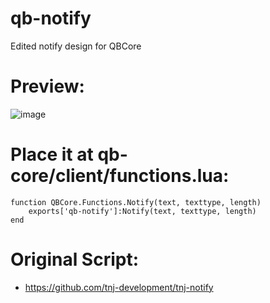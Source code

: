 # qb-notify
Edited notify design for QBCore

# Preview:

![image](https://user-images.githubusercontent.com/89866234/171038388-36f4a9c6-3f67-4b22-b5b0-983c34fb1156.png)

# Place it at qb-core/client/functions.lua:
```
function QBCore.Functions.Notify(text, texttype, length)
    exports['qb-notify']:Notify(text, texttype, length)
end
```

# Original Script:
- https://github.com/tnj-development/tnj-notify

